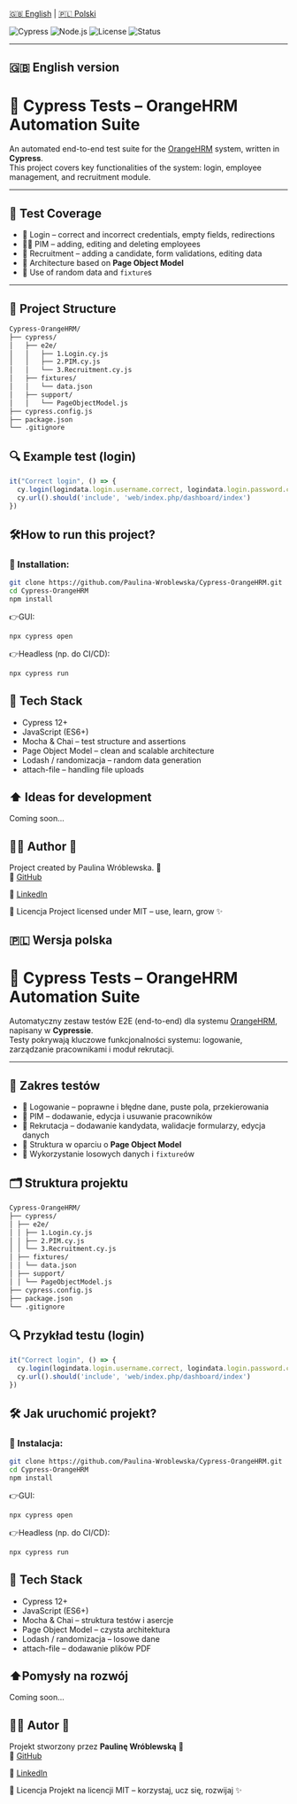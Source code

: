 [🇬🇧 English](#-english-version) | [🇵🇱 Polski](#-wersja-polska)

![Cypress](https://img.shields.io/badge/Cypress-12.0%2B-brightgreen)
![Node.js](https://img.shields.io/badge/Node.js-18.x-blue)
![License](https://img.shields.io/badge/License-MIT-purple)
![Status](https://img.shields.io/badge/Build-coming_soon-lightgrey)

---
## 🇬🇧 English version
# 🌱 Cypress Tests – OrangeHRM Automation Suite

An automated end-to-end test suite for the [OrangeHRM](https://www.orangehrm.com/) system, written in **Cypress**.  
This project covers key functionalities of the system: login, employee management, and recruitment module.

---

## 🚀 Test Coverage

- 🔐 Login – correct and incorrect credentials, empty fields, redirections
- 🧑‍💼 PIM – adding, editing and deleting employees
- 📝 Recruitment – adding a candidate, form validations, editing data
- 🧱 Architecture based on **Page Object Model**
- 🎲 Use of random data and `fixture`s

---

## 📁 Project Structure

```bash
Cypress-OrangeHRM/
├── cypress/ 
│   ├── e2e/
│   │   ├── 1.Login.cy.js
│   │   ├── 2.PIM.cy.js
│   │   └── 3.Recruitment.cy.js
│   ├── fixtures/
│   │   └── data.json
│   ├── support/
│   │   └── PageObjectModel.js
├── cypress.config.js
├── package.json
└── .gitignore
```

## 🔍 Example test (login)
```javascript
it("Correct login", () => { 
  cy.login(logindata.login.username.correct, logindata.login.password.correct) 
  cy.url().should('include', 'web/index.php/dashboard/index') 
})
```

## 🛠How to run this project?
### 🔧 Installation:
```bash
git clone https://github.com/Paulina-Wroblewska/Cypress-OrangeHRM.git
cd Cypress-OrangeHRM
npm install
```
👉GUI: 
```bash 
npx cypress open
```

👉Headless (np. do CI/CD):
```bash 
npx cypress run
```

## 🧰 Tech Stack
- Cypress 12+
- JavaScript (ES6+)
- Mocha & Chai – test structure and assertions
- Page Object Model – clean and scalable architecture
- Lodash / randomizacja – random data generation
- attach-file – handling file uploads

## ⬆️ Ideas for development
Coming soon...

## 👩‍💻 Author 🩷
Project created by Paulina Wróblewska. 💖  
🔗 [GitHub](https://github.com/Paulina-Wroblewska)

🔗 [LinkedIn](https://www.linkedin.com/in/paulina-wr%C3%B3blewska-2381a217b/)


📄 Licencja
Project licensed under MIT – use, learn, grow ✨



## 🇵🇱 Wersja polska

# 🧪 Cypress Tests – OrangeHRM Automation Suite

Automatyczny zestaw testów E2E (end-to-end) dla systemu [OrangeHRM](https://www.orangehrm.com/), napisany w **Cypressie**.  
Testy pokrywają kluczowe funkcjonalności systemu: logowanie, zarządzanie pracownikami i moduł rekrutacji.

---

## 🚀 Zakres testów
- 🔐 Logowanie – poprawne i błędne dane, puste pola, przekierowania
- 👤 PIM – dodawanie, edycja i usuwanie pracowników
- 📄 Rekrutacja – dodawanie kandydata, walidacje formularzy, edycja danych
- 🧱 Struktura w oparciu o **Page Object Model**
- 🎲 Wykorzystanie losowych danych i `fixture`ów

## 🗂 Struktura projektu
```bash 
Cypress-OrangeHRM/
├── cypress/ 
│ ├── e2e/
│ │ ├── 1.Login.cy.js
│ │ ├── 2.PIM.cy.js
│ │ └── 3.Recruitment.cy.js
│ ├── fixtures/
│ │ └── data.json
│ ├── support/
│ │ └── PageObjectModel.js
├── cypress.config.js
├── package.json
└── .gitignore
```
## 🔍 Przykład testu (login)

```javascript
it("Correct login", () => { 
  cy.login(logindata.login.username.correct, logindata.login.password.correct) 
  cy.url().should('include', 'web/index.php/dashboard/index') 
})
```

## 🛠 Jak uruchomić projekt?
### 🔧 Instalacja:
```bash
git clone https://github.com/Paulina-Wroblewska/Cypress-OrangeHRM.git
cd Cypress-OrangeHRM
npm install
```
👉GUI: 
```bash
npx cypress open
```

👉Headless (np. do CI/CD):
``` bash 
npx cypress run
```

## 🧰 Tech Stack
- Cypress 12+
- JavaScript (ES6+)
- Mocha & Chai – struktura testów i asercje
- Page Object Model – czysta architektura
- Lodash / randomizacja – losowe dane
- attach-file – dodawanie plików PDF

## ⬆️Pomysły na rozwój
Coming soon...

## 👩‍💻 Autor 🩷
Projekt stworzony przez **Paulinę Wróblewską** 💖  
🔗 [GitHub](https://github.com/Paulina-Wroblewska)

🔗 [LinkedIn](https://www.linkedin.com/in/paulina-wr%C3%B3blewska-2381a217b/)


📄 Licencja
Projekt na licencji MIT – korzystaj, ucz się, rozwijaj ✨
